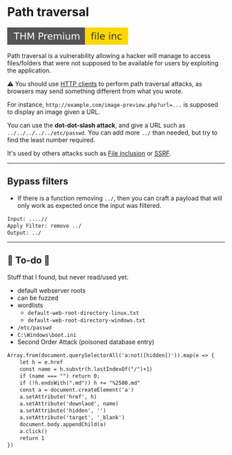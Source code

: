 # Path traversal

[![fileinc](../../../../_badges/thmp/fileinc.svg)](https://tryhackme.com/room/fileinc)

<div class="row row-cols-md-2"><div>

Path traversal is a vulnerability allowing a hacker will manage to access files/folders that were not supposed to be available for users by exploiting the application.

⚠️ You should use [HTTP clients](/cybersecurity/red-team/s2.discovery/index.md#arsenal-) to perform path traversal attacks, as browsers may send something different from what you wrote.

For instance, `http://example.com/image-preview.php?url=...` is supposed to display an image given a URL.
</div><div>

You can use the **dot-dot-slash attack**, and give a URL such as `../../../../../etc/passwd`. You can add more `../` than needed, but try to find the least number required.

It's used by others attacks such as [File inclusion](inclusion.md) or [SSRF](ssrf.md).

</div></div>

<hr class="sep-both">

## Bypass filters

<div class="row row-cols-md-2 mt-4"><div>

* If there is a function removing `../`, then you can craft a payload that will only work as expected once the input was filtered.

```
Input: ....//
Apply Filter: remove ../
Output: ../
```
</div></div>

<hr class="sep-both">

## 👻 To-do 👻

Stuff that I found, but never read/used yet.

<div class="row row-cols-md-2"><div>

* default webserver roots
* can be fuzzed
* wordlists
  * `default-web-root-directory-linux.txt`
  * `default-web-root-directory-windows.txt`
* `/etc/passwd`
* `C:\Windows\boot.ini`
* Second Order Attack (poisoned database entry)
</div><div>

```javascript!
Array.from(document.querySelectorAll('a:not([hidden])')).map(e => {
    let h = e.href
    const name = h.substr(h.lastIndexOf("/")+1)
    if (name === "") return 0;
    if (!h.endsWith(".md")) h += "%2500.md"
    const a = document.createElement('a')
    a.setAttribute('href', h)
    a.setAttribute('downlaod', name)
    a.setAttribute('hidden', '')
    a.setAttribute('target', '_blank')
    document.body.appendChild(a)
    a.click()
    return 1
})
```
</div></div>